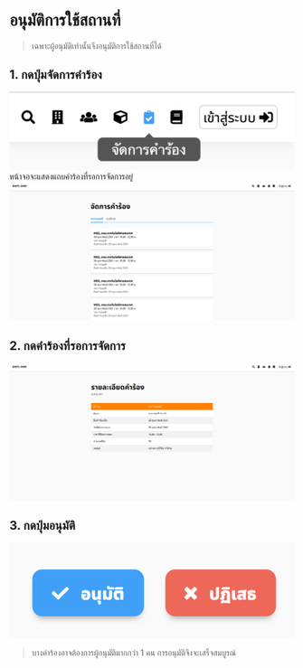 # อนุมัติการใช้สถานที่
> เฉพาะผู้อนุมัติเท่านั้นจึงอนุมัติการใช้สถานที่ได้
## 1. กดปุ่มจัดการคำร้อง
![](../img/navigation-bar/manage-request-button.png)<br>
  หน้าจอจะแสดงแถบคำร้องที่รอการจัดการอยู่<br>
  ![](../img/manage-request/overall.png)
## 2. กดคำร้องที่รอการจัดการ
![](../img/user-request/description.png)

## 3. กดปุ่มอนุมัติ
![](../img/manage-request/approve-decline-button.png)

>บางคำร้องอาจต้องการผู้อนุมัติมากกว่า 1 คน การอนุมัติจึงจะเสร็จสมบูรณ์
